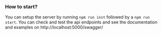 ### How to start?

You can setup the server by running `npm run inst` followed by a `npm run start`.
You can check and test the api endpoints and see the documentation and examples on http://localhost:5000/swagger/ 

